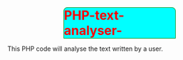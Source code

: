# PHP-text-analyser-
This PHP code will analyse the text written by a user.
<!DOCTYPE html>
<html>
<head>
	<title>Text Analyser</title>
	<style type="text/css">
		h1 {
			color: red;
			border: 1px solid green;
			border-top-left-radius: 8px;
			border-top-right-radius: 8px;
			background-color: cyan;
			width: 250px;
			position: relative;
			margin:auto;
		}
		textarea {
			color: #41AE75;
			font-size: 16px;
			font-family: cursive;
			position: relative;
			border: 1px solid orange;
			border-top-left-radius: 10px;
			border-top-right-radius: 10px;
			padding: 5px;
			margin-top: 5px;
		}
		input[type=submit] {
 			border: 1px solid blue;
 			font-size: 17px;
 			border-bottom-left-radius: 10px;
 			border-bottom-right-radius: 10px;
 			color: #102E4C;
 			position: relative;
 			padding: 5px;

		}
		.nchar {
			color: white;
			border: 1px solid black;
			border-radius: 10px;
			padding: 5px;
			width: 250px;
			margin: auto;
			margin-top: 5px;
			background-color: green;
		}
		.cwords {
				width: 350px;
			text-align: center; 
			border: 1px solid red;
			border-radius: 10px;
			padding: 5px;
			margin: auto;
			margin-top: 5px;
			background-color: cyan;
		}
		.vowels {
				width: 250px;
			text-align: center; 
			border: 1px solid red;
			border-radius: 10px;
			padding: 5px;
			margin: auto;
			margin-top: 5px;
			background-color: #ab43e7;
		}
		.nwords {
				width: 250px;
			text-align: center; 
			border: 1px solid red;
			border-radius: 10px;
			padding: 5px;
			margin: auto;
			margin-top: 5px;
			background-color: #a4b132;
		}
		.cchar {
				width: 250px;
			text-align: center; 
			border: 1px solid red;
			border-radius: 10px;
			padding: 5px;
			margin: auto;
			margin-top: 5px;
			background-color: #e4a132;
		}
		.average {
				width: 250px;
			text-align: center; 
			border: 1px solid red;
			border-radius: 10px;
			padding: 5px;
			margin: auto;
			margin-top: 5px;
			background-color: #ba34e7;
		}
		.ratio {
	width: 250px;
			text-align: center; 
			border: 1px solid red;
			border-radius: 10px;
			padding: 5px;
			margin: auto;
			margin-top: 5px;
			background-color: #3ea4e7;		
		}
	.average {
			width: 250px;
			text-align: center; 
			border: 1px solid red;
			border-radius: 10px;
			padding: 5px;
			margin: auto;
			margin-top: 5px;
			background-color: #e7a5e7;
	}
	.con {
			width: 250px;
			text-align: center; 
			border: 1px solid red;
			border-radius: 10px;
			padding: 5px;
			margin: auto;
			margin-top: 5px;
			background-color: #a85ee7;
	}

	#number {
		color: red;
		font-size: 22px;
		font-weight: bolder;
	}
	.lword {
			width: 350px;
			text-align: center; 
			border: 1px solid red;
			border-radius: 10px;
			padding: 5px;
			margin: auto;
			margin-top: 5px;
			background-color: #54eca3;
	}
	.shword {
		width: 250px;
			text-align: center; 
			border: 1px solid red;
			border-radius: 10px;
			padding: 5px;
			margin: auto;
			margin-top: 5px;
			background-color: #1e89a3;
	}
	.lshword {
		width: 350px;
			text-align: center; 
			border: 1px solid red;
			border-radius: 10px;
			padding: 5px;
			margin: auto;
			margin-top: 5px;
			background-color: #aab9e5;
	}
	</style>
</head>
<body>
<center><h1>Text Analyzer</h1></center>
<form action="" method="post">
<center><textarea cols="100" rows="8" name="textarea"></textarea></center>
<center><input type="submit" name="submit" value="Get information about inserted text"></center>
</form>
</body>
</html>
<?php
//number of characters
echo "<div class='nchar'>";
echo 'There are '.strlen($_POST[textarea]).''. ' characters in the text.'. '<br>';
//number of characters without spaces.
$spaces = strlen($_POST[textarea]) - substr_count($_POST[textarea], ' ');
echo 'There are '.$spaces.''. ' characters(without space) in the text.'. '<br>';
echo "</div>";
//most common characters
echo "<div class='cchar'>";
$Array = count_chars($_POST[textarea],1);
foreach ($Array as $a=>$value)
   {
   	if($value>1)
   echo "There are $value <b>'".chr($a)."'</b>s found<br>";
if($value==1)echo "There is $value <b>'".chr($a)."'</b> found<br>";
   }
   echo "</div>";
   //number of words
   echo "<div class='nwords'>";
if($_POST[textarea]){
	$numberofwords=explode(" ", $_POST[textarea]);
	if(count($numberofwords)>1)echo "There are"." ".count($numberofwords).' words found.'. '<br>';
	if(count($numberofwords)==1)echo "There is one word found.". '<br>';
}

echo "</div>";
//most common words
echo "<div class='cwords'>";
$Words = explode(" ", "$_POST[textarea]");
foreach($Words as $word) {
    $outcome[$word]++;
}
foreach($outcome as $word => $count) {
    if($word!=='' && $count!==1)echo "The word <b>'$word'</b> is displayed <span id='number'>$count</span> times in the text.". "<br>";
    if($word!=='' && $count==1)echo "The word <b>'$word'</b> is displayed <span id='number'>$count</span> time in the text.". "<br>";
}
echo "</div>";
//number of vowels
echo "<div class='vowels'>";
if($_POST)
{
$text = strtolower($_POST[textarea]);
$num  = preg_match_all('/[aeiouAEIOU]/i',$_POST[textarea],$matches);
echo "The total number of Vowels is: $num". "<br>";
}
echo "</div>";
//number of Consonants
echo "<div class='con'>";
if($_POST)
{
$string = strtolower($_POST[textarea]);
$num  = preg_match_all('/[BCDFGHJKLMNPQRSTVXZWYbcdfghjklmnpqrstvwxyz]/i',$_POST[textarea],$matches);
echo "The total number of Consonants is: ". $num;
}
echo "</div>";
//proportion of vowels to consonants
echo "<div class='ratio'>";
echo "The ratio of vowels to consonants is".' ';
if($_POST)
{
$text = strtolower($_POST[textarea]);
$num  = preg_match_all('/[aeiouAEIOU]/i',$_POST[textarea],$matches);
echo "$num";
} echo ":"; if($_POST)
{
$string = strtolower($_POST[textarea]);
$num  = preg_match_all('/[BCDFGHJKLMNPQRSTVXZWYbcdfghjklmnpqrstvwxyz]/i',$_POST[textarea],$matches);
echo "$num";
}
echo "</div>";
//the average length of a word
echo "<div class='average'>";
$average="$_POST[textarea]";
$average=explode(" ", $average);
foreach ($average as $word)
	$total=$total+strlen($word);
echo "The average length of the word is: ". $total/count($average);
echo "</div>";
//longest word
$longest = "$_POST[textarea]";

$longwords = str_word_count($longest, 1);

function wordlong($x, $y) {
    return strlen($y) - strlen($x);
}

usort($longwords, 'wordlong');
echo "<div class='lword'>";
echo "The longest word is:&nbsp;";
print_r(array_shift($longwords));
echo "</div>";
//the length of the longest word
$longest = "$_POST[textarea]";

$longwords = str_word_count($longest, 1);

function wordl($x, $y) {
    return strlen($y) - strlen($x);
}

usort($longwords, 'wordl');
echo "<div class='lword'>";
$r=strlen(array_shift($longwords));
if(strlen(array_shift($longwords)>1))
echo "The longest word is:&nbsp;";
echo strlen(array_shift($longwords)); echo "&nbsp";
echo "characters long";
echo "</div>";
//shortest word
$string = "$_POST[textarea]";
$words  = explode(' ', $_POST[textarea]);

$shwl = $r;
$shortestWord = '';

foreach ($words as $word) {
   if (strlen($word) < $shwl) {
      $shwl = strlen($word);
      $shortestWord = $word;
   }

}

echo "<div class='shword'>";
echo "The shortest word is:&nbsp;";
echo $shortestWord;
echo "</div>";
//the length of the shortest word
$string = "$_POST[textarea]";
$words  = explode(' ', $_POST[textarea]);

$shwl = $r;
$shortestWord = '';

foreach ($words as $word) {
   if (strlen($word) < $shwl) {
      $shwl = strlen($word);
      $shortestWord = $word;
   }

}

echo "<div class='lshword'>";
if(strlen($shortestWord)>1)
echo "The shortest word is:&nbsp;";
echo strlen($shortestWord); echo "&nbsp";
echo "characters long";
echo "</div>";
